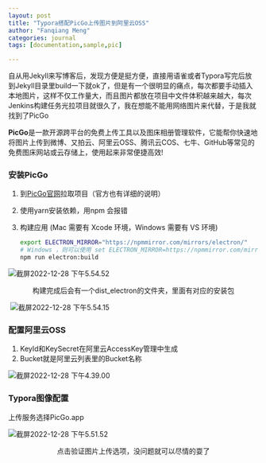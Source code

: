 ```yaml
---
layout: post
title: "Typora搭配PicGo上传图片到阿里云OSS"
author: "Fanqiang Meng"
categories: journal
tags: [documentation,sample,pic]

---
```


​		自从用Jekyll来写博客后，发现方便是挺方便，直接用语雀或者Typora写完后放到Jekyll目录里build一下就ok了，但是有一个很明显的痛点，每次都要手动插入本地图片，这样不仅工作量大，而且图片都放在项目中文件体积越来越大，每次Jenkins构建任务光拉项目就很久了，我在想能不能用网络图片来代替，于是我就找到了PicGo

​		**PicGo**是一款开源跨平台的免费上传工具以及图床相册管理软件，它能帮你快速地将图片上传到微博、又拍云、阿里云OSS、腾讯云COS、七牛、GitHub等常见的免费图床网站或云存储上，使用起来非常便捷高效!



### 安装PicGo

1. 到[PicGo官网](https://github.com/Molunerfinn/PicGo)拉取项目（官方也有详细的说明）

2. 使用yarn安装依赖，用npm 会报错

3. 构建应用 (Mac 需要有 Xcode 环境，Windows 需要有 VS 环境)

   ```bash
   export ELECTRON_MIRROR="https://npmmirror.com/mirrors/electron/"
   # Windows ，则可以使用 set ELECTRON_MIRROR=https://npmmirror.com/mirrors/electron/
   npm run electron:build
   ```

![截屏2022-12-28 下午5.54.52](https://joshuaaam.oss-cn-guangzhou.aliyuncs.com/img/%E6%88%AA%E5%B1%8F2022-12-28%20%E4%B8%8B%E5%8D%885.54.52.png)

<center>	构建完成后会有一个dist_electron的文件夹，里面有对应的安装包</center>

​	![截屏2022-12-28 下午5.54.15](https://joshuaaam.oss-cn-guangzhou.aliyuncs.com/img/%E6%88%AA%E5%B1%8F2022-12-28%20%E4%B8%8B%E5%8D%885.54.15.png)



### 配置阿里云OSS

1. KeyId和KeySecret在阿里云AccessKey管理中生成
2. Bucket就是阿里云列表里的Bucket名称


![截屏2022-12-28 下午4.39.00](https://joshuaaam.oss-cn-guangzhou.aliyuncs.com/img/%E6%88%AA%E5%B1%8F2022-12-28%20%E4%B8%8B%E5%8D%884.39.00.png)

### Typora图像配置

上传服务选择PicGo.app

![截屏2022-12-28 下午5.51.52](https://joshuaaam.oss-cn-guangzhou.aliyuncs.com/img/%E6%88%AA%E5%B1%8F2022-12-28%20%E4%B8%8B%E5%8D%885.51.52.png)

<center>点击验证图片上传选项，没问题就可以尽情的耍了</center><br><br>



